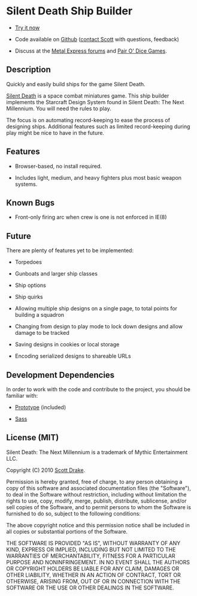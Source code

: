 # Silent Death Ship Builder

  * [Try it now][1]

  * Code available on [Github][2] ([contact Scott][3] with questions, feedback)

  * Discuss at the [Metal Express forums][4] and [Pair O' Dice Games][5].

   [1]: http://silentdeath.pairodicegames.com/

   [2]: http://github.com/drakes/sd_ship_builder

   [3]: http://3dmdesign.com/about

   [4]: http://www.metal-express.net/forum/index.php?board=6.0

   [5]: http://games-blog.pairodicegames.com/games/silent-death

## Description

Quickly and easily build ships for the game Silent Death.

[Silent Death][6] is a space combat miniatures game. This ship builder implements the Starcraft Design System found in Silent Death: The Next Millennium. You will need the rules to play.

   [6]: http://www.ironcrown.com/?page_id=232

The focus is on automating record-keeping to ease the process of designing ships. Additional features such as limited record-keeping during play might be nice to have in the future.

## Features

  * Browser-based, no install required.

  * Includes light, medium, and heavy fighters plus most basic weapon systems.

## Known Bugs

  * Front-only firing arc when crew is one is not enforced in IE(8)

## Future

There are plenty of features yet to be implemented:

  * Torpedoes

  * Gunboats and larger ship classes

  * Ship options

  * Ship quirks

  * Allowing multiple ship designs on a single page, to total points for building a squadron

  * Changing from design to play mode to lock down designs and allow damage to be tracked

  * Saving designs in cookies or local storage

  * Encoding serialized designs to shareable URLs

## Development Dependencies

In order to work with the code and contribute to the project, you should be familiar with:

  * [Prototype][7] (included)

  * [Sass][8]

   [7]: http://prototypejs.org/

   [8]: http://sass-lang.com/

## License (MIT)

Silent Death: The Next Millennium is a trademark of Mythic Entertainment LLC.

Copyright (C) 2010 [Scott Drake][9].

   [9]: http://scottdrake.info/

Permission is hereby granted, free of charge, to any person obtaining a copy of this software and associated documentation files (the "Software"), to deal in the Software without restriction, including without limitation the rights to use, copy, modify, merge, publish, distribute, sublicense, and/or sell copies of the Software, and to permit persons to whom the Software is furnished to do so, subject to the following conditions:

The above copyright notice and this permission notice shall be included in all copies or substantial portions of the Software.

THE SOFTWARE IS PROVIDED "AS IS", WITHOUT WARRANTY OF ANY KIND, EXPRESS OR IMPLIED, INCLUDING BUT NOT LIMITED TO THE WARRANTIES OF MERCHANTABILITY, FITNESS FOR A PARTICULAR PURPOSE AND NONINFRINGEMENT. IN NO EVENT SHALL THE AUTHORS OR COPYRIGHT HOLDERS BE LIABLE FOR ANY CLAIM, DAMAGES OR OTHER LIABILITY, WHETHER IN AN ACTION OF CONTRACT, TORT OR OTHERWISE, ARISING FROM, OUT OF OR IN CONNECTION WITH THE SOFTWARE OR THE USE OR OTHER DEALINGS IN THE SOFTWARE.

